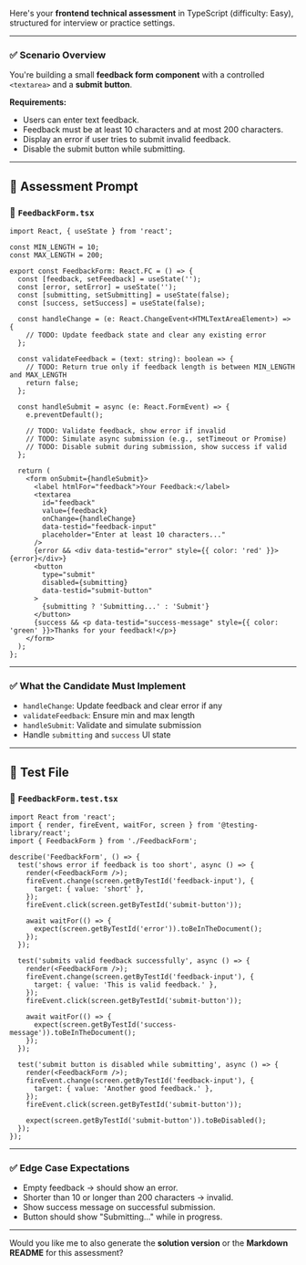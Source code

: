 Here's your **frontend technical assessment** in TypeScript (difficulty: Easy), structured for interview or practice settings.

---

### ✅ **Scenario Overview**

You're building a small **feedback form component** with a controlled `<textarea>` and a **submit button**.

**Requirements:**

* Users can enter text feedback.
* Feedback must be at least 10 characters and at most 200 characters.
* Display an error if user tries to submit invalid feedback.
* Disable the submit button while submitting.

---

## 🧩 Assessment Prompt

### 📁 `FeedbackForm.tsx`

```tsx
import React, { useState } from 'react';

const MIN_LENGTH = 10;
const MAX_LENGTH = 200;

export const FeedbackForm: React.FC = () => {
  const [feedback, setFeedback] = useState('');
  const [error, setError] = useState('');
  const [submitting, setSubmitting] = useState(false);
  const [success, setSuccess] = useState(false);

  const handleChange = (e: React.ChangeEvent<HTMLTextAreaElement>) => {
    // TODO: Update feedback state and clear any existing error
  };

  const validateFeedback = (text: string): boolean => {
    // TODO: Return true only if feedback length is between MIN_LENGTH and MAX_LENGTH
    return false;
  };

  const handleSubmit = async (e: React.FormEvent) => {
    e.preventDefault();

    // TODO: Validate feedback, show error if invalid
    // TODO: Simulate async submission (e.g., setTimeout or Promise)
    // TODO: Disable submit during submission, show success if valid
  };

  return (
    <form onSubmit={handleSubmit}>
      <label htmlFor="feedback">Your Feedback:</label>
      <textarea
        id="feedback"
        value={feedback}
        onChange={handleChange}
        data-testid="feedback-input"
        placeholder="Enter at least 10 characters..."
      />
      {error && <div data-testid="error" style={{ color: 'red' }}>{error}</div>}
      <button
        type="submit"
        disabled={submitting}
        data-testid="submit-button"
      >
        {submitting ? 'Submitting...' : 'Submit'}
      </button>
      {success && <p data-testid="success-message" style={{ color: 'green' }}>Thanks for your feedback!</p>}
    </form>
  );
};
```

---

### ✅ What the Candidate Must Implement

* `handleChange`: Update feedback and clear error if any
* `validateFeedback`: Ensure min and max length
* `handleSubmit`: Validate and simulate submission
* Handle `submitting` and `success` UI state

---

## 🧪 Test File

### 📁 `FeedbackForm.test.tsx`

```tsx
import React from 'react';
import { render, fireEvent, waitFor, screen } from '@testing-library/react';
import { FeedbackForm } from './FeedbackForm';

describe('FeedbackForm', () => {
  test('shows error if feedback is too short', async () => {
    render(<FeedbackForm />);
    fireEvent.change(screen.getByTestId('feedback-input'), {
      target: { value: 'short' },
    });
    fireEvent.click(screen.getByTestId('submit-button'));

    await waitFor(() => {
      expect(screen.getByTestId('error')).toBeInTheDocument();
    });
  });

  test('submits valid feedback successfully', async () => {
    render(<FeedbackForm />);
    fireEvent.change(screen.getByTestId('feedback-input'), {
      target: { value: 'This is valid feedback.' },
    });
    fireEvent.click(screen.getByTestId('submit-button'));

    await waitFor(() => {
      expect(screen.getByTestId('success-message')).toBeInTheDocument();
    });
  });

  test('submit button is disabled while submitting', async () => {
    render(<FeedbackForm />);
    fireEvent.change(screen.getByTestId('feedback-input'), {
      target: { value: 'Another good feedback.' },
    });
    fireEvent.click(screen.getByTestId('submit-button'));

    expect(screen.getByTestId('submit-button')).toBeDisabled();
  });
});
```

---

### ✅ Edge Case Expectations

* Empty feedback → should show an error.
* Shorter than 10 or longer than 200 characters → invalid.
* Show success message on successful submission.
* Button should show "Submitting..." while in progress.

---

Would you like me to also generate the **solution version** or the **Markdown README** for this assessment?
